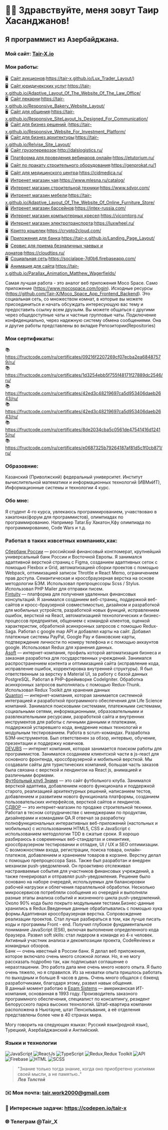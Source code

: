 # 👋🏻 Здравствуйте, меня зовут **Таир Хасанджанов**!
## Я программист из Азербайджана.
### Мой сайт: [Tair-X.io](https://tair-x.github.io/Portfolio_Site_Layout/)

### Мои работы:
🖥️&nbsp; [Сайт аукционов](https://tair-x.github.io/Lux_Trader_Layout/):https://tair-x.github.io/Lux_Trader_Layout/) \
🖥️&nbsp; [Сайт юридичекских услуг](https://tair-x.github.io/Adaptive_Layout_Of_The_Website_Of_The_Law_Office/):https://tair-x.github.io/Adaptive_Layout_Of_The_Website_Of_The_Law_Office/ \
🖥️&nbsp; [Сайт пекарни](https://tair-x.github.io/Responsive_Bakery_Website_Layout/):https://tair-x.github.io/Responsive_Bakery_Website_Layout/ \
🖥️&nbsp; [Сайт для общения](https://tair-x.github.io/Responsive_SiteLayout_Is_Designed_For_Communication/):https://tair-x.github.io/Responsive_SiteLayout_Is_Designed_For_Communication/ \
🖥️&nbsp; [Сайт для бизнез решений ](https://tair-x.github.io/Responsive_Website_For_Investment_Platform/):https://tair-x.github.io/Responsive_Website_For_Investment_Platform/ \
🖥️&nbsp; [Сайт для бизнез архитектуры](https://tair-x.github.io/Relvise_Site_Layout/):https://tair-x.github.io/Relvise_Site_Layout/ \
🖥️&nbsp; [Сайт грузоперевозок](http://dalslogistics.ru/):http://dalslogistics.ru/ \
🖥️&nbsp; [Платформа для проведения вебинаров онлайн](https://etutorium.ru/):https://etutorium.ru/ \
🖥️&nbsp; [Сайт по пракату строительного оборудования](https://genprokat.ru/):https://genprokat.ru/1 \
🖥️&nbsp; [Сайт для медицинского центра](https://cidmedica.ru/):https://cidmedica.ru/ \
🖥️&nbsp; [Интренет магазин чая](https://www.mlesna.ru/catalog/):https://www.mlesna.ru/catalog/ \
🖥️&nbsp; [Интернет магазин строительной техники](https://www.sdvor.com/):https://www.sdvor.com/ \
🖥️&nbsp; [Интренет магазин мебели](https://tair-x.github.io/Adaptive_Layout_Of_The_Website_Of_Online_Furniture_Store/):https://tair-x.github.io/Adaptive_Layout_Of_The_Website_Of_Online_Furniture_Store/ \
🖥️&nbsp; [Интренет магазин бассейнов](https://intex-russia.com/):https://intex-russia.com/ \
🖥️&nbsp; [Интернет магазин компьютерных кресел](https://vicomtorg.ru/):https://vicomtorg.ru/ \
🖥️&nbsp; [Интернет магазин электротранспорта](https://luxwheel.ru/):https://luxwheel.ru/ \
🖥️&nbsp; [Крипто кошелек](https://crypto2cloud.com/):https://crypto2cloud.com/ \
🖥️&nbsp; [Приложения для банка](https://tair-x.github.io/Landing_Page_Layout/):https://tair-x.github.io/Landing_Page_Layout/ \
🖥️&nbsp; [Сервис для приема безналичных чаевых и донатов](https://cloudtips.ru/):https://cloudtips.ru/ \
🖥️&nbsp; [Социальная сеть](https://socialape-7d0b6.firebaseapp.com/):https://socialape-7d0b6.firebaseapp.com/ \
🖥️&nbsp; [Анимация для сайта](https://tair-x.github.io/Parallax_Animation_Matthew_Wagerfields/):https://tair-x.github.io/Parallax_Animation_Matthew_Wagerfields/

Самая лучшая работа - это аналог веб приложения Moco Space. Само приложение (https://www.mocospace.com/login). Исходные ресурсы (https://github.com/Tair-X/Moco_Space_App_Frontend_Backend). Это социальная сеть, со множеством комнат, в которые вы можете присоединиться и начать обсуждать интересующую вас тему и предоставить ссылку всем друзьям. Вы можете общаться с другими через общедоступные чаты и частные групповые чаты. Подключение конфиденциально, через надежную систему обмена сообщениями. Она и другие работы представлены во вкладке Репозитории(Repositories) 

### Мои сертификаты:
📚https://fructcode.com/ru/certificates/09216f2207269cf07ecba2ea68487579/ru/ \
📚https://fructcode.com/ru/certificates/1d3254ebb5f755f48171f27889dc2546/ru/ \
📚https://fructcode.com/ru/certificates/42ed3c48219697ca5d953406daeb2643/ru/ \
📚https://fructcode.com/ru/certificates/42ed3c48219697ca5d953406daeb2643/ru/ \
📚https://fructcode.com/ru/certificates/8de2034cba5c0561de47541416d12415/ru/ \
📚https://fructcode.com/ru/certificates/e0687325b79264187af81d5c1f0cb871/ru/ 

### Образовние:
Казанский (Приволжский) федеральный университет. Институт вычислительной математики и информационных технологий (ИВМиИТ), Информационные системы и технологии 4 курс.

### Обо мне:
Я студент 4-го курса, увлекаюсь програмиированием, учавствоваю в хакатонах(форум для программистов), олимпиадах по программированию. Например Tatar.Бу Хакатон,Кфу олимпиада по программированию, Code Wars и т.д. 

### Работал в таких извсетных компаниях,как: 
[Сбербанк России](https://www.sberbank.ru/ru/person) — российский финансовый конгломерат, крупнейший универсальный банк России и Восточной Европы. Я занимался адаптивной версткой страниц с Figma, созданием адаптивных сеток с помощью Flexbox и Grid, автоматизацией сборки проектов с помощью Webpack, оптимизацией записок Throttle и React Memo, ограничением прав доступа. Семантическая и кроссбраузерная верстка на основе методологии БЭМ. Использовал препроцессоры Scss / Stylus. Использовал PHP Mailer для отправки писем. \
[Fintuity](https://fintuity.com/) — платформа для получения удаленных финансовых консультаций. Я занимался созданием веб-страниц, поддержкой веб-сайтов и кросс-браузерной совместимостью, дизайном и разработкой для мобильных устройств, разработкой новых функций, исправлением ошибок, версткой на React, автоматизацией технологических и бизнес-процессов предприятия, общением с командой клиентов, оценкой характеристик, обработкой асинхронных запросов с помощью Redux-Saga. Работал с google map API и добавлял карты на сайт. Добавил платежные системы PayPal, Google Pay и банковские карты, подтверждение личности по номеру телефона и с помощью аккаунтов google. Использовал Redux для хранения данных. \
[Asoft](http://www.asoft.ru/) — интернет-компания, профиль которой автоматизация бизнеса и заказная разработка для государственных учреждений. Занимался распространением контента и оптимизацией сайта (исправление кода, исправление ошибок, корректировка внутренней структуры). Я был ответственным за верстку в Material UI, за работу с базой данных PostgreSQL. Работал в PHP-фреймворке CodeIgniter. Обработка асинхронных запросов выполнялась с помощью Redux-Thunk. Использовал Redux Toolkit для хранения данных \
[Quantori](www.quantori.com) — интернет-компания, которая занимается системной интеграцией и разработкой программного обеспечения для Life Science компаний. Занимался поисковыми системами, платежными системами, социальными сетями, информационными, образовательными и развлекательными ресурсами, разработкой сайта и внутренних инструментов для работы с личными данными и платежами, поддержкой устаревшего кода, внедрение новых технологий и модульным тестированием. Работа в scrum-командах. Разработка БЭМ-инструментов. Был ответственен за обзор, интервью, обучение, презентации и поддержку новичков. \
[DEVJBS](https://devjbs.com/about-us) — интернет компания, которая занимается поиском работы для программистов. Занимался созданием клиентской части в js-react для основного фронтенда, кроссбраузерной и мобильной версткой. Мы создавали сайты для туристических компаний, большая часть заказов была связана с версткой и лендингом на React js, анимацией и различными формами. \
[Футбольный клуб Знамя](http://fc-znamya.ru/) — это сайт футбольного клуба. Занимался версткой адаптива, добавлением нового функционала и поддержкой старого, реализацией архитектурных решений, написанием тестов, добавлением и развитием нового функционала платформы, cозданием пользовательских интерфейсов, версткой сайтов и лендингов. \
[СДВОР](https://www.sdvor.com/) — это интернет-магазин по продаже строительной техники. Работал в тесном сотрудничестве с менеджерами по продуктам, дизайнерами и командами QA.Я отвечал за разработку полнофункциональных интерактивных веб-приложений (настольных и мобильных) с использованием HTML5, CSS и JavaScript с использованием методологии TDD в сжатые сроки. Я хорошо разбираюсь в современных веб-стандартах и семантике, кроссбраузерном тестировании и отладке, UI / UX и SEO оптимизации.  С возможностями входа, регистрации, поиска товара, онлайн-платежов, добавлением и хранением товаров в корзине. Верстку делал с помощью препроцессора Sass.
Также был разработан и внедрен механизм push-уведомлений. Он проактивно отслеживал настраиваемые события для участников финансовых учреждений, а также генерировал и отправлял push-уведомления. Решение было основано на наборе очередей, используемых для балансировки рабочей нагрузки и облегчения параллельной обработки. Несколько микросервисов потребляли сообщения из очередей и выполняли разные этапы анализа событий и жизненного цикла push-уведомлений. Около 90% кода было покрыто модульными тестами.Бизнес-данные хранились в Redux.Введенные данные обрабатывались с помощью хука формы.Адаптивная кроссбраузерная верстка. Сопровождение реализации проектов.
Стал лучше разбираться в том, как лучше писать коды и программы Front - end. Получил глубокое фундаментальное понимание JavaScript (ES6), включая выполнение определенного кода браузера. Развил soft skills: стал лидером в команде из 4-х человек. Активный участник анализа и декомпозиции проекта, CodeReviews и командных обзоров. \
Банк — очень ивестный в России банк. Я делал веб приложения, которое включало очень много сложной логики. Но, я не могу рассказать подробно так, как подписывал  соглашение о неразглашении. Это работа дала мне очень много нового опыта. Я было очень тяжело, но я справился. Из за нехватки опыта пришлось работать по выходным и больше 8 часов в день. Очень много общался с бэкенд разработчиками, благодаря этому, развил навык общения. \
В данный момент работаю в [Epam Sistems](https://www.epam-group.ru/) — американская ИТ-компания, основанная в 1993 году. Производитель заказного программного обеспечения, специалист по консалтингу, резидент Белорусского парка высоких технологий. Штаб-квартира компании расположена в Ньютауне, штат Пенсильвания, а её отделения представлены более чем в 40 странах мира. 

Могу говорить на следующих языках: Русский язык(родной язык), Турецкий, Азербайджанский и Английский.

### Языки и технологии
![JavaScript](https://img.shields.io/badge/-JavaScript-090909?style=for-the-badge&logo=JavaScript)
![ReactJs](https://img.shields.io/badge/-ReactJs-090909?style=for-the-badge&logo=React)
![TypeScript](https://img.shields.io/badge/-TypeScript-090909?style=for-the-badge&logo=TypeScript)
![Redux,Redux Toolkit](https://img.shields.io/badge/-Redux-090909?style=for-the-badge&logo=Redux)
![API](https://img.shields.io/badge/-REST&#032;API-090909?style=for-the-badge)
![Firebase](https://img.shields.io/badge/-Firebase-090909?style=for-the-badge&logo=Firebase)
![HTML](https://img.shields.io/badge/-HTML-090909?style=for-the-badge&logo=html5)
![SCSS](https://img.shields.io/badge/-CSS-090909?style=for-the-badge&logo=css3)

> "Знание только тогда знание, когда оно приобретено уси­лиями своей мысли, а не памятью.." <br/>
> ***Лев Толстой***

### ✉️ Моя почта: tair.work2000@gmail.com
### 📝 Интересные задачи: https://codepen.io/tair-x
### 🌐 Телеграм @Tair_X
